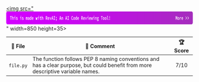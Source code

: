 <a href="https://imsadra.me/revai-let-ai-review-it-first"><img src="<a href="https://imsadra.me/revai-let-ai-review-it-first"><img src="https://raw.githubusercontent.com/lnxpy/revai/7760ef31ca3af331d481d834dc25cd555ebc7fe1/media/heading.svg" width=850 height=35></a>" width=850 height=35></a>

| 📂 **File**    | 💬 **Comment** | 🏆 **Score**    |
|---------------|----------------| :-----------------: |
| `file.py` | The function follows PEP 8 naming conventions and has a clear purpose, but could benefit from more descriptive variable names. | 7/10 |
